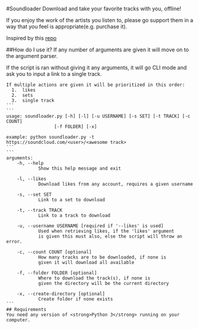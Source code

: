 #Soundloader
Download and take your favorite tracks with you, offline!

If you enjoy the work of the artists you listen to, please go support them in a way that you feel
is appropriate(e.g. purchase it).

Inspired by this <a href="https://github.com/013/Soundcloud-Downloader">repo</a>

##How do I use it?
If any number of arguments are given it will move on to the argument parser.

If the script is ran without giving it any arguments, it will go CLI mode and ask you to input a link to a single track.
````
If multiple actions are given it will be prioritized in this order:
  1.  likes  
  2.  sets  
  3.  single track    
```
```
usage: soundloader.py [-h] [-l] [-u USERNAME] [-s SET] [-t TRACK] [-c COUNT]  
                  [-f FOLDER] [-x]  
                  
example: python soundloader.py -t https://soundcloud.com/<user>/<awesome track>
```
```
arguments:
	-h, --help            
			Show this help message and exit
			
	-l, --likes           
			Download likes from any account, requires a given username
			
	-s, --set SET     
			Link to a set to download
			
	-t, --track TRACK
			Link to a track to download
			
	-u, --username USERNAME [required if '--likes' is used]
			Used when retrieving likes, if the 'likes' argument 
			is given this must also, else the script will throw an error.
			
	-c, --count COUNT [optional]
			How many tracks are to be downloaded, if none is
			given it will download all available
			
	-f, --folder FOLDER [optional]
			Where to download the track(s), if none is 
			given the directory will be the current directory
			
	-x, --create-directory [optional]
			Create folder if none exists
```
## Requirements
You need any version of <strong>Python 3</strong> running on your computer.
